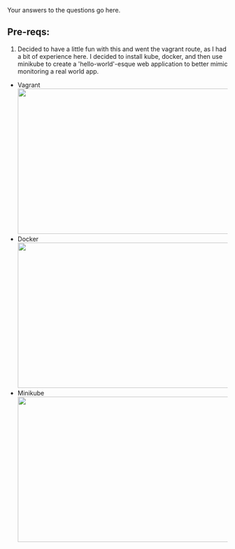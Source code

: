 Your answers to the questions go here.

## Pre-reqs:
  1. Decided to have a little fun with this and went the vagrant route, as I had a bit of experience here. I decided to install kube,     docker, and then use minikube to create a 'hello-world'-esque web application to better mimic monitoring a real world app.
 * Vagrant <img src="https://github.com/j3rath/hiring-engineers/blob/master/pre-req-vagrant.png" width="1000" height="332"></a>
 * Docker <img src="https://github.com/j3rath/hiring-engineers/blob/master/docker_install.png" width="1000" height="332"></a>
 * Minikube <img src="https://github.com/j3rath/hiring-engineers/blob/master/minikube.png" width="1000" height="332"></a>

       
  
  
